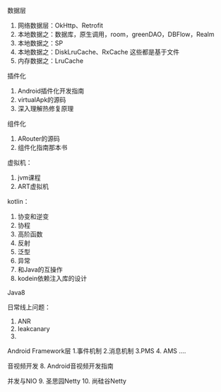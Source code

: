 数据层
1. 网络数据层：OkHttp、Retrofit
2. 本地数据之：数据库，原生调用，room，greenDAO，DBFlow，Realm
3. 本地数据之：SP
4. 本地数据之：DiskLruCache、RxCache  这些都是基于文件
5. 内存数据之：LruCache

插件化
1. Android插件化开发指南
2. virtualApk的源码
3. 深入理解热修复原理

组件化
1. ARouter的源码
2. 组件化指南那本书

虚拟机：
1. jvm课程
2. ART虚拟机

kotlin：
1. 协变和逆变
2. 协程
3. 高阶函数
4. 反射
5. 泛型
6. 异常
7. 和Java的互操作
8. kodein依赖注入库的设计

Java8


日常线上问题：
1. ANR
2. leakcanary
3. 



Android Framework层
1.事件机制
2.消息机制
3.PMS
4. AMS
....

音视频开发
8. Android音视频开发指南

并发与NIO
9. 圣思园Netty
10. 尚硅谷Netty
<!--stackedit_data:
eyJoaXN0b3J5IjpbMTgwMjEwNDMxMywtMTIwMTAxMDc5MywtNT
E0MjE2MDMxXX0=
-->